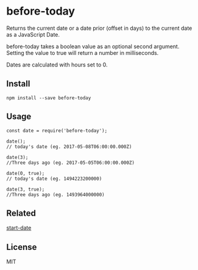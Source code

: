 # before-today

Returns the current date or a date prior (offset in days) to the current date as
a JavaScript Date.

before-today takes a boolean value as an optional second argument. Setting the
value to true will return a number in milliseconds.

Dates are calculated with hours set to 0.

## Install

```
npm install --save before-today
```

## Usage

```
const date = require('before-today');

date();
// today's date (eg. 2017-05-08T06:00:00.000Z)

date(3);
//Three days ago (eg. 2017-05-05T06:00:00.000Z)

date(0, true);
// today's date (eg. 1494223200000)

date(3, true);
//Three days ago (eg. 1493964000000)
```

## Related
[start-date](https://github.com/RyanDavison/start-date)

## License

MIT
